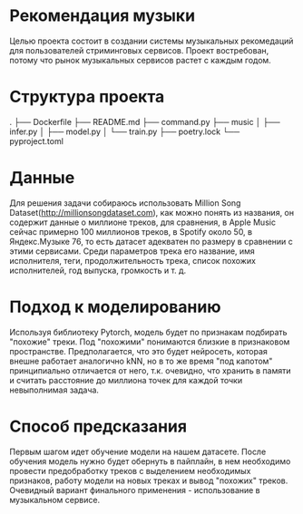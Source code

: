 # Рекомендация музыки

Целью проекта состоит в создании системы музыкальных рекомедаций для пользователей стриминговых сервисов. Проект востребован, потому что рынок музыкальных сервисов растет с каждым годом.
# Структура проекта
.
├── Dockerfile
├── README.md
├── command.py
├── music
│   ├── infer.py
│   ├── model.py
│   └── train.py
├── poetry.lock
└── pyproject.toml

# Данные
Для решения задачи собираюсь использовать Million Song Dataset(http://millionsongdataset.com), как можно понять из названия, он содержит данные о миллионе треков, для сравнения, в Apple Music сейчас примерно 100 миллионов треков, в Spotify около 50, в Яндекс.Музыке 76, то есть датасет адекватен по размеру в сравнении с этими сервисами. Среди параметров трека его название, имя исполнителя, теги, продолжительность трека, список похожих исполнителей, год выпуска, громкость и т. д.
# Подход к моделированию
Используя библиотеку Pytorch, модель будет по признакам подбирать "похожие" треки. Под "похожими" понимаются близкие в признаковом пространстве. Предполагается, что это будет нейросеть, которая внешне работает аналогично kNN, но в то же время "под капотом" принципиально отличается от него, т.к. очевидно, что хранить в памяти и считать расстояние до миллиона точек для каждой точки невыполнимая задача.
# Способ предсказания
Первым шагом идет обучение модели на нашем датасете. После обучения модель нужно будет обернуть в пайплайн, в нем необходимо провести предобработку треков с выделением необходимых признаков, работу модели на новых треках и вывод "похожих" треков. Очевидный вариант финального применения - использование в музыкальном сервисе. 
